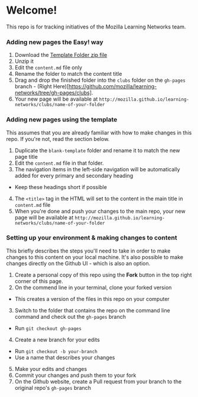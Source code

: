 # Welcome!

This repo is for tracking initiatives of the Mozilla Learning Networks team.

### Adding new pages the Easy! way

1. Download the [Template Folder zip file](https://github.com/mozilla/learning-networks/releases/download/1/clubs-blank-template.zip)
2. Unzip it
3. Edit the ``content.md`` file only
4. Rename the folder to match the content title
5. Drag and drop the finished folder into the ``clubs`` folder on the ``gh-pages`` branch - (Right Here)[https://github.com/mozilla/learning-networks/tree/gh-pages/clubs].
6. Your new page will be available at ``http://mozilla.github.io/learning-networks/clubs/name-of-your-folder``

### Adding new pages using the template

This assumes that you are already familiar with how to make changes in this repo. If you're not, read the section below.

1. Duplicate the ``blank-template`` folder and rename it to match the new page title
2. Edit the ``content.md`` file in that folder.
3. The navigation items in the left-side navigation will be automatically added for every primary and secondary heading
  * Keep these headings short if possible
4. The ``<title>`` tag in the HTML will set to the content in the main title in ``content.md`` file
5. When you're done and push your changes to the main repo, your new page will be available at ``http://mozilla.github.io/learning-networks/clubs/name-of-your-folder``

### Setting up your environment & making changes to content

This briefly describes the steps you'll need to take in order to make changes to this content on your local machine. It's also possible to make changes directly on the Github UI - which is also an option.

1. Create a personal copy of this repo using the **Fork** button in the top right corner of this page.
2. On the commend line in your terminal, clone your forked version
  * This creates a version of the files in this repo on your computer
3. Switch to the folder that contains the repo on the command line command and check out the ``gh-pages`` branch
  * Run ``git checkout gh-pages``
4. Create a new branch for your edits
  * Run ``git checkout -b your-branch``
  * Use a name that describes your changes
5. Make your edits and changes
6. Commit your changes and push them to your fork
7. On the Github website, create a Pull request from your branch to the original repo's ``gh-pages`` branch

